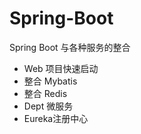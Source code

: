 # Spring-Boot
Spring Boot 与各种服务的整合<br>
- Web 项目快速启动
- 整合 Mybatis
- 整合 Redis
- Dept 微服务
- Eureka注册中心
